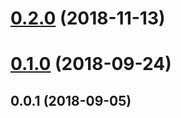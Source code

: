 # [0.2.0](https://github.com/arablocks/farming-protocol-buffers/compare/0.1.0...0.2.0) (2018-11-13)



# [0.1.0](https://github.com/arablocks/farming-protocol-buffers/compare/0.0.1...0.1.0) (2018-09-24)



## 0.0.1 (2018-09-05)



